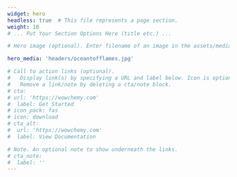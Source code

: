 ```yaml
---
widget: hero
headless: true  # This file represents a page section.
weight: 10
# ... Put Your Section Options Here (title etc.) ...

# Hero image (optional). Enter filename of an image in the assets/media/ folder.

hero_media: 'headers/oceantofflames.jpg'

# Call to action links (optional).
#   Display link(s) by specifying a URL and label below. Icon is optional for `cta`.
#   Remove a link/note by deleting a cta/note block.
# cta:
# url: 'https://wowchemy.com'
#  label: Get Started
# icon_pack: fas
# icon: download
# cta_alt:
#  url: 'https://wowchemy.com'
#  label: View Documentation

# Note. An optional note to show underneath the links.
# cta_note:
#  label: ''
---
```

